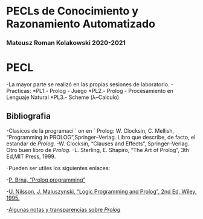 # PECLs de Conocimiento y Razonamiento Automatizado 
### Mateusz Roman Kolakowski 2020-2021

# PECL
-La mayor parte se realizó en las propias sesiones de laboratorio.
-Practicas:
*PL1.- Prolog - Juego
*PL2.- Prolog - Procesamiento en Lenguaje Natural
*PL3.- Scheme (λ–Calculo) 

## Bibliografia

-Clasicos de la programaci ´ on en ´ Prolog:
	W. Clocksin, C. Mellish, “Programming in PROLOG”,Springer–Verlag.
	Libro que describe, de facto, el estandar de _Prolog_.
-W. Clocksin, “Clauses and Effects”, Springer–Verlag.
	Otro buen libro de _Prolog_.
-L. Sterling, E. Shapiro, “The Art of Prolog”, 3th Ed,MIT Press, 1999.

-Pueden ser utiles los siguientes enlaces:

-[P. Brna, “Prolog programming”](https://courses.cs.washington.edu/courses/cse341/03sp/brna.pdf)

-[U. Nilsson, J. Maluszynski, “Logic Programming and Prolog”, 2nd Ed, Wiley, 1995.](https://www.ida.liu.se/˜ulfni53/lpp/bok/bok.pdf)

-[Algunas notas y transparencias sobre _Prolog_](http://www.illc.uva.nl/˜ulle/teaching/prolog/prolog.pdf)
